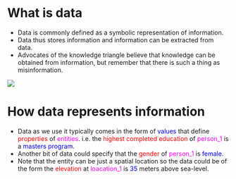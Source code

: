 # What is data
*  Data is commonly defined as a symbolic representation of information.
*  Data thus stores information and information can be extracted from data.
*  Advocates of the knowledge triangle believe that knowledge can be obtained from information, but remember that there is such a thing as misinformation.

![](https://geoinformatik.github.io/webbooks/GIS_VIZ/viz_res/KnowlageTriangel.jpg)

# How data represents information
* Data as we use it typically comes in the form of <span style="color: #0000ff;">values</span> that define <span style="color: #ff0000;">properties</span> of <span style="color: #ff00ff;">entities</span>. i.e. the<span style="color: #ff0000;"> highest completed education</span> of <span style="color: #ff00ff;">person_1</span> is a <span style="color: #0000ff;">masters program</span>.
* Another bit of data could specify that the <span style="color: #ff0000;">gender</span> of <span style="color: #ff00ff;">person_1</span> is <span style="color: #0000ff;">female</span>.
* Note that the entity can be just a spatial location so the data could be of the form the <span style="color: #ff0000;">elevation</span> at<span style="color: #ff00ff;"> loacation_1</span> is <span style="color: #0000ff;">35</span> meters above sea-level.
